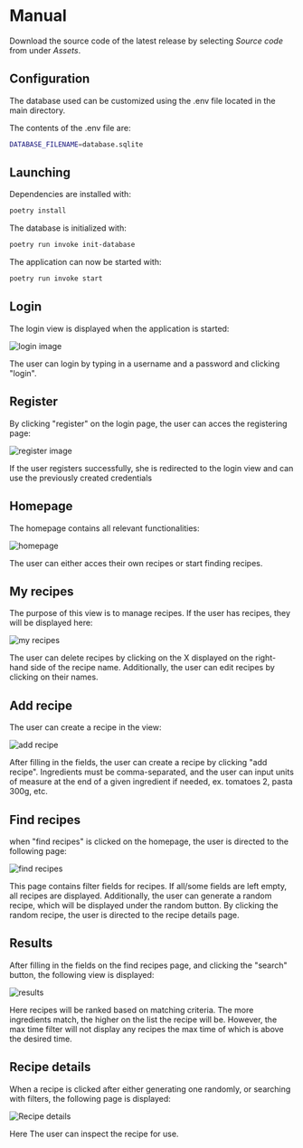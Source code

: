 # Manual

Download the source code of the latest release by selecting *Source code* from under *Assets*.

## Configuration

The database used can be customized using the .env file located in the main directory.

The contents of the .env file are:
```bash
DATABASE_FILENAME=database.sqlite
```
## Launching
Dependencies are installed with:
```bash
poetry install
```

The database is initialized with:
```bash
poetry run invoke init-database
```

The application can now be started with:
```bash
poetry run invoke start
```

## Login
The login view is displayed when the application is started:

![login image](https://github.com/Germuu/ot-harjoitustyo/blob/master/recipe-app/documentation/Pictures/login.png)

The user can login by typing in a username and a password and clicking "login". 

## Register
By clicking "register" on the login page, the user can acces the registering page:

![register image](https://github.com/Germuu/ot-harjoitustyo/blob/master/recipe-app/documentation/Pictures/register.png)

If the user registers successfully, she is redirected to the login view and can use the previously created credentials

## Homepage

The homepage contains all relevant functionalities: 

![homepage](https://github.com/Germuu/ot-harjoitustyo/blob/master/recipe-app/documentation/Pictures/homepage.png)

The user can either acces their own recipes or start finding recipes.

## My recipes 
The purpose of this view is to manage recipes. If the user has recipes, they will be displayed here:

![my recipes](https://github.com/Germuu/ot-harjoitustyo/blob/master/recipe-app/documentation/Pictures/myrecipes.png)

The user can delete recipes by clicking on the X displayed on the right-hand side of the recipe name. Additionally, the user can edit recipes by clicking on their names.

## Add recipe

The user can create a recipe in the view:

![add recipe](https://github.com/Germuu/ot-harjoitustyo/blob/master/recipe-app/documentation/Pictures/addrecipe.png)

After filling in the fields, the user can create a recipe by clicking "add recipe". Ingredients must be comma-separated, and the user can input units of measure at the end of a given ingredient if needed, ex. tomatoes 2, pasta 300g, etc.

## Find recipes

when "find recipes" is clicked on the homepage, the user is directed to the following page:

![find recipes](https://github.com/Germuu/ot-harjoitustyo/blob/master/recipe-app/documentation/Pictures/findrecipes.png)

This page contains filter fields for recipes. If all/some fields are left empty, all recipes are displayed. Additionally, the user can generate a random recipe, which will be displayed under the random button. By clicking the random recipe, the user is directed to the recipe details page.

## Results
After filling in the fields on the find recipes page, and clicking the "search" button, the following view is displayed:

![results](https://github.com/Germuu/ot-harjoitustyo/blob/master/recipe-app/documentation/Pictures/searchresults.png)

Here recipes will be ranked based on matching criteria. The more ingredients match, the higher on the list the recipe will be. However, the max time filter will not display any recipes the max time of which is above the desired time.

## Recipe details

When a recipe is clicked after either generating one randomly, or searching with filters, the following page is displayed:

![Recipe details](https://github.com/Germuu/ot-harjoitustyo/blob/master/recipe-app/documentation/Pictures/recipedetails.png)

Here The user can inspect the recipe for use.














